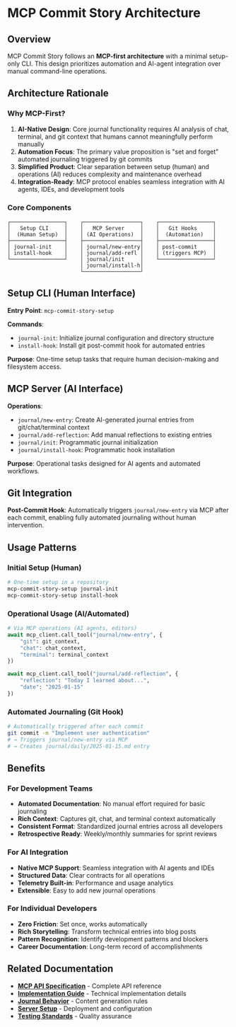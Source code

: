 # MCP Commit Story Architecture

## Overview

MCP Commit Story follows an **MCP-first architecture** with a minimal setup-only CLI. This design prioritizes automation and AI-agent integration over manual command-line operations.

## Architecture Rationale

### Why MCP-First?

1. **AI-Native Design**: Core journal functionality requires AI analysis of chat, terminal, and git context that humans cannot meaningfully perform manually
2. **Automation Focus**: The primary value proposition is "set and forget" automated journaling triggered by git commits
3. **Simplified Product**: Clear separation between setup (human) and operations (AI) reduces complexity and maintenance overhead
4. **Integration-Ready**: MCP protocol enables seamless integration with AI agents, IDEs, and development tools

### Core Components

```
┌─────────────────┐    ┌──────────────────┐    ┌─────────────────┐
│   Setup CLI     │    │   MCP Server     │    │   Git Hooks     │
│  (Human Setup)  │    │ (AI Operations)  │    │  (Automation)   │
├─────────────────┤    ├──────────────────┤    ├─────────────────┤
│ journal-init    │    │ journal/new-entry│    │ post-commit     │
│ install-hook    │    │ journal/add-refl │    │ (triggers MCP)  │
└─────────────────┘    │ journal/init     │    └─────────────────┘
                       │ journal/install-h│
                       └──────────────────┘
```

## Setup CLI (Human Interface)

**Entry Point**: `mcp-commit-story-setup`

**Commands**:
- `journal-init`: Initialize journal configuration and directory structure
- `install-hook`: Install git post-commit hook for automated entries

**Purpose**: One-time setup tasks that require human decision-making and filesystem access.

## MCP Server (AI Interface)

**Operations**:
- `journal/new-entry`: Create AI-generated journal entries from git/chat/terminal context
- `journal/add-reflection`: Add manual reflections to existing entries
- `journal/init`: Programmatic journal initialization
- `journal/install-hook`: Programmatic hook installation

**Purpose**: Operational tasks designed for AI agents and automated workflows.

## Git Integration

**Post-Commit Hook**: Automatically triggers `journal/new-entry` via MCP after each commit, enabling fully automated journaling without human intervention.

## Usage Patterns

### Initial Setup (Human)
```bash
# One-time setup in a repository
mcp-commit-story-setup journal-init
mcp-commit-story-setup install-hook
```

### Operational Usage (AI/Automated)
```python
# Via MCP operations (AI agents, editors)
await mcp_client.call_tool("journal/new-entry", {
    "git": git_context,
    "chat": chat_context,
    "terminal": terminal_context
})

await mcp_client.call_tool("journal/add-reflection", {
    "reflection": "Today I learned about...",
    "date": "2025-01-15"
})
```

### Automated Journaling (Git Hook)
```bash
# Automatically triggered after each commit
git commit -m "Implement user authentication"
# → Triggers journal/new-entry via MCP
# → Creates journal/daily/2025-01-15.md entry
```

## Benefits

### For Development Teams
- **Automated Documentation**: No manual effort required for basic journaling
- **Rich Context**: Captures git, chat, and terminal context automatically
- **Consistent Format**: Standardized journal entries across all developers
- **Retrospective Ready**: Weekly/monthly summaries for sprint reviews

### For AI Integration
- **Native MCP Support**: Seamless integration with AI agents and IDEs
- **Structured Data**: Clear contracts for all operations
- **Telemetry Built-in**: Performance and usage analytics
- **Extensible**: Easy to add new journal operations

### For Individual Developers
- **Zero Friction**: Set once, works automatically
- **Rich Storytelling**: Transform technical entries into blog posts
- **Pattern Recognition**: Identify development patterns and blockers
- **Career Documentation**: Long-term record of accomplishments

## Related Documentation

- **[MCP API Specification](mcp-api-specification.md)** - Complete API reference
- **[Implementation Guide](implementation-guide.md)** - Technical implementation details
- **[Journal Behavior](journal-behavior.md)** - Content generation rules
- **[Server Setup](server_setup.md)** - Deployment and configuration
- **[Testing Standards](testing_standards.md)** - Quality assurance